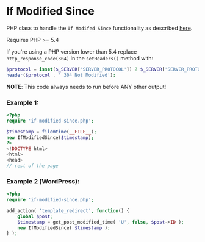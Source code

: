 # If Modified Since

PHP class to handle the `If Modifed Since` functionality as described [here](https://www.feedthebot.com/ifmodified.html).

Requires PHP >= 5.4

If you're using a PHP version lower than 5.4 replace `http_response_code(304)` in the `setHeaders()` method with:

```php
$protocol = isset($_SERVER['SERVER_PROTOCOL']) ? $_SERVER['SERVER_PROTOCOL'] : 'HTTP/1.0';
header($protocol . ' 304 Not Modified');
```

**NOTE**: This code always needs to run before ANY other output!

### Example 1:

```php
<?php
require 'if-modified-since.php';

$timestamp = filemtime(__FILE__);
new IfModifiedSince($timestamp);
?>
<!DOCTYPE html>
<html>
<head>
// rest of the page
```

### Example 2 (WordPress):

```php
<?php
require 'if-modified-since.php';

add_action( 'template_redirect', function() {
    global $post;
    $timestamp = get_post_modified_time( 'U', false, $post->ID );
    new IfModifiedSince( $timestamp );
} );
```

